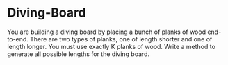 # Diving-Board
You are building a diving board by placing a bunch of planks of wood end-to-end.
There are two types of planks, one of length shorter and one of length longer. You must use
exactly K planks of wood. Write a method to generate all possible lengths for the diving board. 
